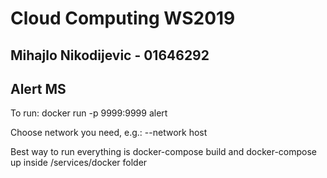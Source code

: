 # Cloud Computing WS2019
## Mihajlo Nikodijevic - 01646292

## Alert MS

To run:
  docker run -p 9999:9999 alert

Choose network you need, e.g.: --network host

Best way to run everything is docker-compose build and docker-compose up inside /services/docker folder

